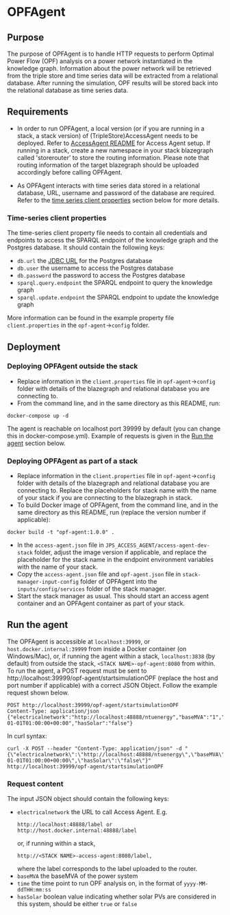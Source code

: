 # OPFAgent

## Purpose
The purpose of OPFAgent is to handle HTTP requests to perform Optimal Power Flow (OPF) analysis on a power network instantiated in the knowledge graph. Information about the power network will be retrieved from the triple store and time series data will be extracted from a relational database. After running the simulation, OPF results will be stored back into the relational database as time series data.

## Requirements
- In order to run OPFAgent, a local version (or if you are running in a stack, a stack version) of (TripleStore)AccessAgent needs to be deployed. Refer to [AccessAgent README](https://github.com/cambridge-cares/TheWorldAvatar/blob/main/JPS_ACCESS_AGENT/README.md) for Access Agent setup. If running in a stack, create a new namespace in your stack blazegraph called 'storerouter' to store the routing information. Please note that routing information of the target blazegraph should be uploaded accordingly before calling OPFAgent.

- As OPFAgent interacts with time series data stored in a relational database, URL, username and password of the database are required. Refer to the [time series client properties](#time-series-client-properties) section below for more details.

### Time-series client properties
The time-series client property file needs to contain all credentials and endpoints to access the SPARQL endpoint of the knowledge graph and the Postgres database. It should contain the following keys:
- `db.url` the [JDBC URL](https://www.postgresql.org/docs/7.4/jdbc-use.html) for the Postgres database
- `db.user` the username to access the Postgres database
- `db.password` the password to access the Postgres database
- `sparql.query.endpoint` the SPARQL endpoint to query the knowledge graph
- `sparql.update.endpoint` the SPARQL endpoint to update the knowledge graph

More information can be found in the example property file `client.properties` in the `opf-agent`->`config` folder.

## Deployment

### Deploying OPFAgent outside the stack
- Replace information in the `client.properties` file in `opf-agent`->`config` folder with details of the blazegraph and relational database you are connecting to.
- From the command line, and in the same directory as this README, run:
```
docker-compose up -d
```
The agent is reachable on localhost port 39999 by default (you can change this in docker-compose.yml). Example of requests is given in the [Run the agent](#run-the-agent) section below.

### Deploying OPFAgent as part of a stack
- Replace information in the `client.properties` file in `opf-agent`->`config` folder with details of the blazegraph and relational database you are connecting to. Replace the placeholders for stack name with the name of your stack if you are connecting to the blazegraph in stack.
- To build Docker image of OPFAgent, from the command line, and in the same directory as this README, run (replace the version number if applicable):
```
docker build -t "opf-agent:1.0.0" .
```
- In the `access-agent.json` file in `JPS_ACCESS_AGENT/access-agent-dev-stack` folder, adjust the image version if applicable, and replace the placeholder for the stack name in the endpoint environment variables with the name of your stack. 
- Copy the `access-agent.json` file and `opf-agent.json` file in `stack-manager-input-config` folder of OPFAgent into the `inputs/config/services` folder of the stack manager.
- Start the stack manager as usual. This should start an access agent container and an OPFAgent container as part of your stack.

## Run the agent
The OPFAgent is accessible at `localhost:39999`, or `host.docker.internal:39999` from inside a Docker container (on Windows/Mac), or, if running the agent within a stack, `localhost:3838` (by default) from outside the stack, `<STACK NAME>-opf-agent:8080` from within. To run the agent, a POST request must be sent to http://localhost:39999/opf-agent/startsimulationOPF (replace the host and port number if applicable) with a correct JSON Object. Follow the example request shown below.
```
POST http://localhost:39999/opf-agent/startsimulationOPF
Content-Type: application/json
{"electricalnetwork":"http://localhost:48888/ntuenergy","baseMVA":"1","time":"2020-01-01T01:00:00+00:00","hasSolar":"false"}
```
In curl syntax:
```
curl -X POST --header "Content-Type: application/json" -d "{\"electricalnetwork\":\"http://localhost:48888/ntuenergy\",\"baseMVA\":\"1\",\"time\":\"2020-01-01T01:00:00+00:00\",\"hasSolar\":\"false\"}" http://localhost:39999/opf-agent/startsimulationOPF
```

### Request content
The input JSON object should contain the following keys:
- `electricalnetwork` the URL to call Access Agent. E.g.
    ```
    http://localhost:48888/label or http://host.docker.internal:48888/label
    ```
    or, if running within a stack,
    ```
    http://<STACK NAME>-access-agent:8080/label,
    ```
    where the label corresponds to the label uploaded to the router.
- `baseMVA` the baseMVA of the power system
- `time` the time point to run OPF analysis on, in the format of `yyyy-MM-ddTHH:mm:ss`
- `hasSolar` boolean value indicating whether solar PVs are considered in this system, should be either `true` or `false`
